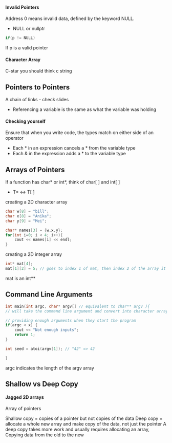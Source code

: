 #### Invalid Pointers
Address 0 means invalid data, defined by the keyword NULL.
- NULL or nullptr
```c++
if(p != NULL)
```
If p is a valid pointer

#### Character Array
C-star you should think c string

## Pointers to Pointers
A chain of links - check slides

- Referencing a variable is the same as what the variable was holding

#### Checking yourself
Ensure that when you write code, the types match on either side of an operator

- Each * in an expression cancels a * from the variable type
- Each & in the expression adds a * to the variable type

## Arrays of Pointers
If a function has char* or int*, think of char[ ] and int[ ]
- T* $\leftrightarrow$ T[ ]

creating a 2D character array
```c++
char w[8] = "bill";
char x[8] = "Anika";
char y[9] = "Mei";

char* names[3] = {w,x,y};
for(int i=0; i < 4; i++){
	cout << names[i] << endl;
}
```

creating a 2D integer array
```c++
int* mat[4];
mat[1][2] = 5; // goes to index 1 of mat, then index 2 of the array it points to
```
mat is an int**

## Command Line Arguments
```c++
int main(int argc, char* argv[] // equivalent to char** argv ){
// will take the command line argument and convert into character arrays, separated by spaces

// providing enough arguments when they start the program
if(argc < x) {
	cout << "Not enough inputs";
	return 1;
}

int seed = atoi(argv[1]); // "42" => 42

}
```
argc indicates the length of the argv array


## Shallow vs Deep Copy

#### Jagged 2D arrays
Array of pointers



Shallow copy = copies of a pointer but not copies of the data
Deep copy = allocate a whole new array and make copy of the data, not just the pointer
A deep copy takes more work and usually requires allocating an array, Copying data from the old to the new
